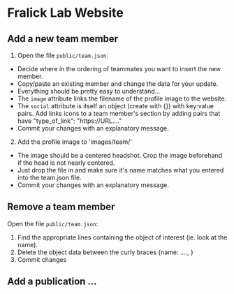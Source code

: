 #  Fralick Lab Website


## Add a new team member

1. Open the file `public/team.json`:
  - Decide where in the ordering of teammates you want to insert the new member.
  - Copy/paste an existing member and change the data for your update.
  - Everything should be pretty easy to understand...
  - The `image` attribute links the filename of the profile image to the website.
  - The `social` attribute is itself an object (create with {}) with key:value pairs. Add links icons to a team member's section by adding pairs that have "type_of_link": "https://URL...."
  - Commit your changes with an explanatory message.
    

2. Add the profile image to 'images/team/'
  - The image should be a centered headshot. Crop the image beforehand if the head is not nearly centered.
  - Just drop the file in and make sure it's name matches what you entered into the team.json file.
  - Commit your changes with an explanatory message.


## Remove a team member 

Open the file `public/team.json`:

1. Find the appropriate lines containing the object of interest (ie. look at the name).
2. Delete the object data between the curly braces {name: ...., }
3. Commit changes

## Add a publication ...

